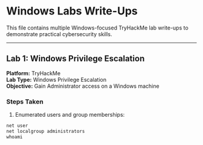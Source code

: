 # Windows Labs Write-Ups

This file contains multiple Windows-focused TryHackMe lab write-ups to demonstrate practical cybersecurity skills.

---

## Lab 1: Windows Privilege Escalation

**Platform:** TryHackMe  
**Lab Type:** Windows Privilege Escalation  
**Objective:** Gain Administrator access on a Windows machine  

### Steps Taken
1. Enumerated users and group memberships:
```powershell
net user
net localgroup administrators
whoami
